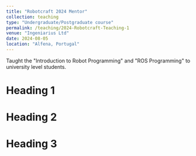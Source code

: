 ```yaml
---
title: "Robotcraft 2024 Mentor"
collection: teaching
type: "Undergraduate/Postgraduate course"
permalink: /teaching/2024-Robotcraft-Teaching-1
venue: "Ingeniarius Ltd"
date: 2024-08-05
location: "Alfena, Portugal"
---
```


Taught the "Introduction to Robot Programming" and "ROS Programming" to university level students. 

Heading 1
======

Heading 2
======

Heading 3
======
